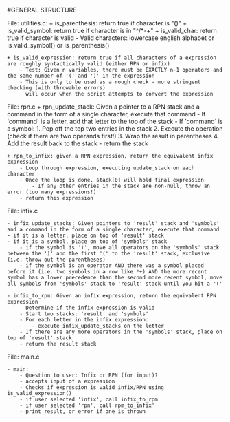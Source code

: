 #GENERAL STRUCTURE

File: utilities.c:
    + is_parenthesis: return true if character is "()"
    + is_valid_symbol: return true if character is in "^/*-+"
    + is_valid_char: return true if character is valid
        - Valid characters: lowercase english alphabet or is_valid_symbol() or is_parenthesis()
        
    + is_valid_expression: return true if all characters of a expression are roughly syntactically valid (either RPN or infix)
        - Test: Given n variables, there must be EXACTLY n-1 operators and the same number of '(' and ')' in the expression
        - This is only to be used as a rough check - more stringent checking (with throwable errors)
          will occur when the script attempts to convert the expression
        
File: rpn.c
    + rpn_update_stack: Given a pointer to a RPN stack and a command in the form of a single character, execute that command
        - If 'command' is a letter, add that letter to the top of the stack
        - If 'command' is a symbol:
            1. Pop off the top two entries in the stack
            2. Execute the operation (check if there are two operands first!)
            3. Wrap the result in parentheses
            4. Add the result back to the stack
        - return the stack
        
    + rpn_to_infix: given a RPN expression, return the equivalent infix expression
        - Loop through expression, executing update_stack on each character
        - Once the loop is done, stack[0] will hold final expression
            - If any other entries in the stack are non-null, throw an error (too many expressions!)
        - return this expression
        
File: infix.c

    - infix_update_stacks: Given pointers to 'result' stack and 'symbols' and a command in the form of a single character, execute that command
    - if it is a letter, place on top of 'result' stack
    - if it is a symbol, place on top of 'symbols' stack
        - if the symbol is ')', move all operators on the 'symbols' stack between the ')' and the first '(' to the 'result' stack, exclusive (i.e. throw out the parentheses) 
        - if the symbol is an operator AND there was a symbol placed before it (i.e. two symbols in a row like *+) AND the more recent symbol has a lower precedence than the second more recent symbol, move all symbols from 'symbols' stack to 'result' stack until you hit a '('

    - infix_to_rpm: Given an infix expression, return the equivalent RPN expression
        - Determine if the infix expression is valid
        - Start two stacks: 'result' and 'symbols'
        - For each letter in the infix expression:
            - execute infix_update_stacks on the letter
        - If there are any more operators in the 'symbols' stack, place on top of 'result' stack
        - return the result stack

File: main.c

    - main:
        - Question to user: Infix or RPN (for input)?
        - accepts input of a expression
        - Checks if expression is valid infix/RPN using is_valid_expression()
        - if user selected 'infix', call infix_to_rpm
        - if user selected 'rpn', call rpm_to_infix'
        - print result, or error if one is thrown
